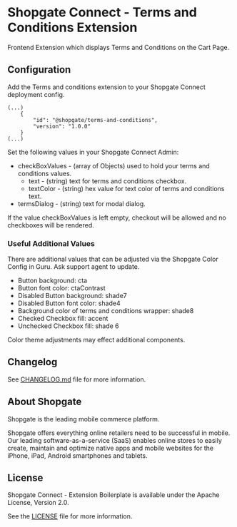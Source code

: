 # Shopgate Connect - Terms and Conditions Extension

Frontend Extension which displays Terms and Conditions on the Cart Page.

## Configuration
Add the Terms and conditions extension to your Shopgate Connect deployment config. 

```
(...)
    {
        "id": "@shopgate/terms-and-conditions",
        "version": "1.0.0"
    }
(...)
```

Set the following values in your Shopgate Connect Admin:
* checkBoxValues - (array of Objects) used to hold your terms and conditions values.
    * text - (string) text for terms and conditions checkbox.
    * textColor - (string) hex value for text color of terms and conditions text.
* termsDialog - (string) text for modal dialog.

If the value checkBoxValues is left empty, checkout will be allowed and no checkboxes will be rendered.
 
### Useful Additional Values
There are additional values that can be adjusted via the Shopgate Color Config in Guru. Ask support agent to update.

* Button background: cta
* Button font color: ctaContrast
* Disabled Button background: shade7
* Disabled Button font color: shade4
* Background color of terms and conditions wrapper: shade8
* Checked Checkbox fill: accent
* Unchecked Checkbox fill: shade 6

Color theme adjustments may effect additional components.

## Changelog

See [CHANGELOG.md](CHANGELOG.md) file for more information.

## About Shopgate

Shopgate is the leading mobile commerce platform.

Shopgate offers everything online retailers need to be successful in mobile. Our leading
software-as-a-service (SaaS) enables online stores to easily create, maintain and optimize native
apps and mobile websites for the iPhone, iPad, Android smartphones and tablets.

## License

Shopgate Connect - Extension Boilerplate is available under the Apache License, Version 2.0.

See the [LICENSE](./LICENSE) file for more information.
